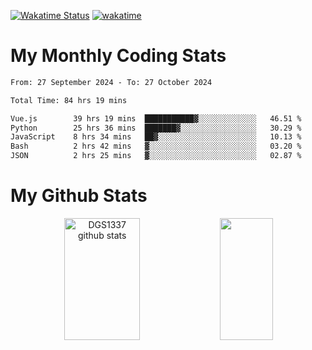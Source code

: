 [![Wakatime Status](https://github.com/noopurphalak/noopurphalak/workflows/wakatime-status-update/badge.svg)](https://github.com/noopurphalak/noopurphalak/actions/workflows/main.yml)
[![wakatime](https://wakatime.com/badge/user/80ace140-ef40-4fdd-b8ed-f3be3d2e1aea.svg)](https://wakatime.com/@80ace140-ef40-4fdd-b8ed-f3be3d2e1aea)

# My Monthly Coding Stats

<!--START_SECTION:waka-->

```txt
From: 27 September 2024 - To: 27 October 2024

Total Time: 84 hrs 19 mins

Vue.js        39 hrs 19 mins  ███████████▓░░░░░░░░░░░░░   46.51 %
Python        25 hrs 36 mins  ███████▓░░░░░░░░░░░░░░░░░   30.29 %
JavaScript    8 hrs 34 mins   ██▓░░░░░░░░░░░░░░░░░░░░░░   10.13 %
Bash          2 hrs 42 mins   ▓░░░░░░░░░░░░░░░░░░░░░░░░   03.20 %
JSON          2 hrs 25 mins   ▓░░░░░░░░░░░░░░░░░░░░░░░░   02.87 %
```

<!--END_SECTION:waka-->

# My Github Stats
<div style="text-align: center;">
  <img width="49%" height="195px" src="https://github-readme-stats-sigma-five.vercel.app/api?username=noopurphalak&show_icons=true&count_private=true&hide_border=true&title_color=ecf2f8&icon_color=0d1117&text_color=FFFFFF&bg_color=0d1117" alt="DGS1337 github stats" />
  <img width="41%" height="195px" src="https://github-readme-stats-sigma-five.vercel.app/api/top-langs/?username=noopurphalak&layout=compact&hide_border=true&title_color=ecf2f8&text_color=FFFFFF&bg_color=0d1117" />
</div>
